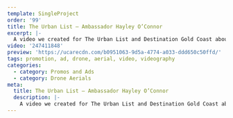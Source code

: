 ```yaml
---
template: SingleProject
order: '99'
title: The Urban List – Ambassador Hayley O’Connor
excerpt: |-
  A video we created for The Urban List and Destination Gold Coast about the super talented artist Hayley O’Connor. This video highlights a day in a life of Hayley O’Connor on the Gold Coast. Capturing Hayley’s morning walks in Burleigh Heads, finding inspiration from beautiful surf spots, local cafes and boutiques.
video: '247411848'
preview: 'https://ucarecdn.com/b0951063-9d5a-4774-a033-ddd650c50ffd/'
tags: promotion, ad, drone, aerial, video, videography
categories:
  - category: Promos and Ads
  - category: Drone Aerials
meta:
  title: The Urban List – Ambassador Hayley O’Connor
  description: |-
    A video we created for The Urban List and Destination Gold Coast about the super talented artist Hayley O’Connor. This video highlights a day in a life of Hayley O’Connor on the Gold Coast. Capturing Hayley’s morning walks in Burleigh Heads, finding inspiration from beautiful surf spots, local cafes and boutiques.
---
```

